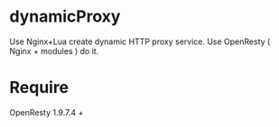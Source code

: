 # dynamicProxy
Use Nginx+Lua create dynamic HTTP proxy service. Use OpenResty ( Nginx + modules ) do it.

# Require
OpenResty 1.9.7.4 +

